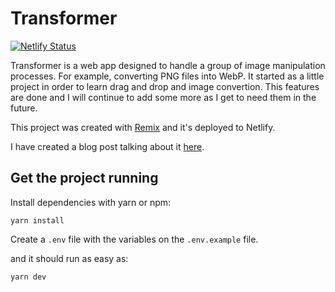 # Transformer

[![Netlify Status](https://api.netlify.com/api/v1/badges/da59b148-442b-4863-a802-10b2407eed0f/deploy-status)](https://app.netlify.com/sites/odin-transformer/deploys)

Transformer is a web app designed to handle a group of image manipulation processes. For example, converting PNG files into WebP.
It started as a little project in order to learn drag and drop and image convertion. This features are done and I will continue to add some more as I get to need them in the future.

This project was created with [Remix](https://remix.run) and it's deployed to Netlify.

I have created a blog post talking about it [here](https://kengru.do/posts/transformer-part-one).

## Get the project running

Install dependencies with yarn or npm:

`yarn install`

Create a `.env` file with the variables on the `.env.example` file.

and it should run as easy as:

`yarn dev`
